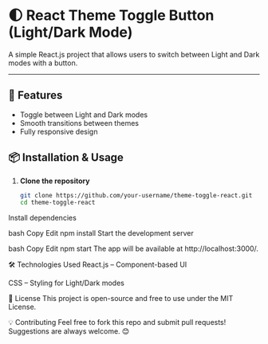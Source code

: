 # 🌓 React Theme Toggle Button (Light/Dark Mode)

A simple React.js project that allows users to switch between Light and Dark modes with a button.

---

## 🚀 Features

- Toggle between Light and Dark modes  
- Smooth transitions between themes  
- Fully responsive design  


## 📦 Installation & Usage

1. **Clone the repository**  
   ```bash
   git clone https://github.com/your-username/theme-toggle-react.git
   cd theme-toggle-react
Install dependencies

bash
Copy
Edit
npm install
Start the development server

bash
Copy
Edit
npm start
The app will be available at http://localhost:3000/.

🛠️ Technologies Used
React.js – Component-based UI

CSS – Styling for Light/Dark modes

📜 License
This project is open-source and free to use under the MIT License.

💡 Contributing
Feel free to fork this repo and submit pull requests! Suggestions are always welcome. 😊

